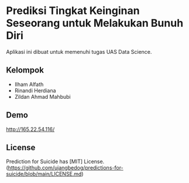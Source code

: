 # Prediksi Tingkat Keinginan Seseorang untuk Melakukan Bunuh Diri
Aplikasi ini dibuat untuk memenuhi tugas UAS Data Science.

## Kelompok
* Ilham Alfath
* Rinandi Herdiana
* Zildan Ahmad Mahbubi

## Demo
http://165.22.54.116/

## License
Prediction for Suicide has [MIT] License.(https://github.com/ujangbedog/predictions-for-suicide/blob/main/LICENSE.md)

